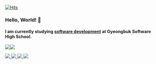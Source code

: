 [![Hits](https://hits.seeyoufarm.com/api/count/incr/badge.svg?url=https%3A%2F%2Fgithub.com%2Fl4ven&count_bg=%23202020&title_bg=%23404040&icon=&icon_color=%23E7E7E7&title=hits&edge_flat=false)](https://github.com/L4VEN)

### Hello, World! 👋

<!-- Use banner
https://www.canva.com/create/banners/
-->

#### I am currently studying [software development](https://github.com/L4VEN) at Gyeongbuk Software High School. <br/>


<!--![Anurag's GitHub stats](https://github-readme-stats.vercel.app/api?username=l4ven&show_icons=true&theme=dark)-->
<img src="https://github-readme-stats.vercel.app/api?username=l4ven&theme=dark&bg_color=00000000&border_color=00000000" /><img src="https://github-readme-stats.vercel.app/api/top-langs/?username=l4ven&layout=compact&theme=dark&bg_color=00000000&border_color=00000000" />


<div>
  <a href="https://url.kr/nij6q2" target="_blank">
    <img src="https://img.shields.io/badge/Notion-404040?style=for-the-badge&logo=notion&logoColor=white"/>
  </a>
  <a href="https://discord.com/users/536079116450004993" target="_blank">    
    <img src="https://img.shields.io/badge/Discord-7289da?style=for-the-badge&logo=discord&logoColor=white"/>
  </a>
  <a href="https://www.instagram.com/1ave.n/" target="_blank">
    <img src="https://img.shields.io/badge/Instagram-eb347a?style=for-the-badge&logo=instagram&logoColor=white"/>
  </a>
  <a href="mailto:"pllo13551@gmail.com">    
    <img src="https://img.shields.io/badge/gmail-d6290b?style=for-the-badge&logo=gmail&logoColor=white""/>
  </a>
</div>
